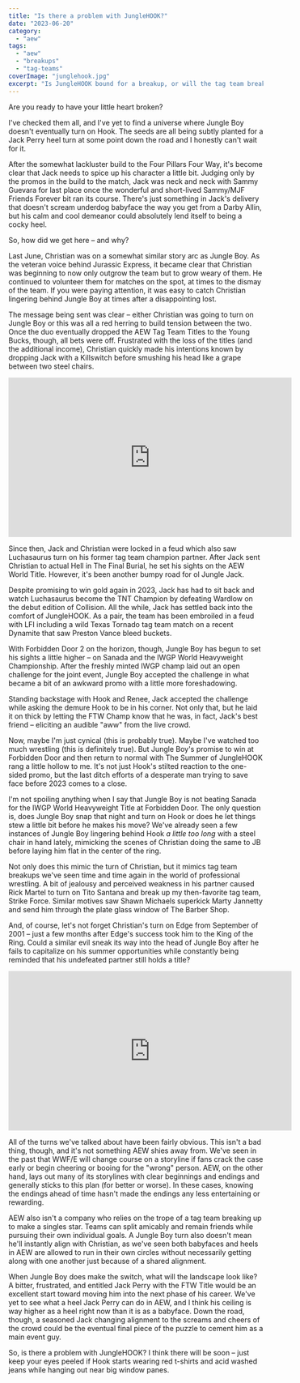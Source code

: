 ```yaml
---
title: "Is there a problem with JungleHOOK?"
date: "2023-06-20"
category: 
  - "aew"
tags: 
  - "aew"
  - "breakups"
  - "tag-teams"
coverImage: "junglehook.jpg"
excerpt: "Is JungleHOOK bound for a breakup, or will the tag team break the mold and stay together for the long haul?"
---
```


Are you ready to have your little heart broken?

I've checked them all, and I've yet to find a universe where Jungle Boy doesn't eventually turn on Hook. The seeds are all being subtly planted for a Jack Perry heel turn at some point down the road and I honestly can't wait for it.

After the somewhat lackluster build to the Four Pillars Four Way, it's become clear that Jack needs to spice up his character a little bit. Judging only by the promos in the build to the match, Jack was neck and neck with Sammy Guevara for last place once the wonderful and short-lived Sammy/MJF Friends Forever bit ran its course. There's just something in Jack's delivery that doesn't scream underdog babyface the way you get from a Darby Allin, but his calm and cool demeanor could absolutely lend itself to being a cocky heel.

So, how did we get here – and why?

Last June, Christian was on a somewhat similar story arc as Jungle Boy. As the veteran voice behind Jurassic Express, it became clear that Christian was beginning to now only outgrow the team but to grow weary of them. He continued to volunteer them for matches on the spot, at times to the dismay of the team. If you were paying attention, it was easy to catch Christian lingering behind Jungle Boy at times after a disappointing lost.

The message being sent was clear – either Christian was going to turn on Jungle Boy or this was all a red herring to build tension between the two. Once the duo eventually dropped the AEW Tag Team Titles to the Young Bucks, though, all bets were off. Frustrated with the loss of the titles (and the additional income), Christian quickly made his intentions known by dropping Jack with a Killswitch before smushing his head like a grape between two steel chairs.

<iframe width="560" height="315" src="https://www.youtube.com/embed/U9SCVqODSV4" title="YouTube video player" frameborder="0" allow="accelerometer; autoplay; clipboard-write; encrypted-media; gyroscope; picture-in-picture; web-share" allowfullscreen></iframe>

Since then, Jack and Christian were locked in a feud which also saw Luchasaurus turn on his former tag team champion partner. After Jack sent Christian to actual Hell in The Final Burial, he set his sights on the AEW World Title. However, it's been another bumpy road for ol Jungle Jack.

Despite promising to win gold again in 2023, Jack has had to sit back and watch Luchasaurus become the TNT Champion by defeating Wardlow on the debut edition of Collision. All the while, Jack has settled back into the comfort of JungleHOOK. As a pair, the team has been embroiled in a feud with LFI including a wild Texas Tornado tag team match on a recent Dynamite that saw Preston Vance bleed buckets.

With Forbidden Door 2 on the horizon, though, Jungle Boy has begun to set his sights a little higher – on Sanada and the IWGP World Heavyweight Championship. After the freshly minted IWGP champ laid out an open challenge for the joint event, Jungle Boy accepted the challenge in what became a bit of an awkward promo with a little more foreshadowing.

Standing backstage with Hook and Renee, Jack accepted the challenge while asking the demure Hook to be in his corner. Not only that, but he laid it on thick by letting the FTW Champ know that he was, in fact, Jack's best friend – eliciting an audible "aww" from the live crowd.

<Tweet tweetId="1669157950009614336" />

Now, maybe I'm just cynical (this is probably true). Maybe I've watched too much wrestling (this is definitely true). But Jungle Boy's promise to win at Forbidden Door and then return to normal with The Summer of JungleHOOK rang a little hollow to me. It's not just Hook's stilted reaction to the one-sided promo, but the last ditch efforts of a desperate man trying to save face before 2023 comes to a close.

I'm not spoiling anything when I say that Jungle Boy is not beating Sanada for the IWGP World Heavyweight Title at Forbidden Door. The only question is, does Jungle Boy snap that night and turn on Hook or does he let things stew a little bit before he makes his move? We've already seen a few instances of Jungle Boy lingering behind Hook _a little too long_ with a steel chair in hand lately, mimicking the scenes of Christian doing the same to JB before laying him flat in the center of the ring.

Not only does this mimic the turn of Christian, but it mimics tag team breakups we've seen time and time again in the world of professional wrestling. A bit of jealousy and perceived weakness in his partner caused Rick Martel to turn on Tito Santana and break up my then-favorite tag team, Strike Force. Similar motives saw Shawn Michaels superkick Marty Jannetty and send him through the plate glass window of The Barber Shop.

And, of course, let's not forget Christian's turn on Edge from September of 2001 – just a few months after Edge's success took him to the King of the Ring. Could a similar evil sneak its way into the head of Jungle Boy after he fails to capitalize on his summer opportunities while constantly being reminded that his undefeated partner still holds a title?

<iframe width="560" height="315" src="https://www.youtube.com/embed/hsvUNQyWFhw" title="YouTube video player" frameborder="0" allow="accelerometer; autoplay; clipboard-write; encrypted-media; gyroscope; picture-in-picture; web-share" allowfullscreen></iframe>

All of the turns we've talked about have been fairly obvious. This isn't a bad thing, though, and it's not something AEW shies away from. We've seen in the past that WWF/E will change course on a storyline if fans crack the case early or begin cheering or booing for the "wrong" person. AEW, on the other hand, lays out many of its storylines with clear beginnings and endings and generally sticks to this plan (for better or worse). In these cases, knowing the endings ahead of time hasn't made the endings any less entertaining or rewarding.

AEW also isn't a company who relies on the trope of a tag team breaking up to make a singles star. Teams can split amicably and remain friends while pursuing their own individual goals. A Jungle Boy turn also doesn't mean he'll instantly align with Christian, as we've seen both babyfaces and heels in AEW are allowed to run in their own circles without necessarily getting along with one another just because of a shared alignment.

When Jungle Boy does make the switch, what will the landscape look like? A bitter, frustrated, and entitled Jack Perry with the FTW Title would be an excellent start toward moving him into the next phase of his career. We've yet to see what a heel Jack Perry can do in AEW, and I think his ceiling is way higher as a heel right now than it is as a babyface. Down the road, though, a seasoned Jack changing alignment to the screams and cheers of the crowd could be the eventual final piece of the puzzle to cement him as a main event guy.

So, is there a problem with JungleHOOK? I think there will be soon – just keep your eyes peeled if Hook starts wearing red t-shirts and acid washed jeans while hanging out near big window panes.
